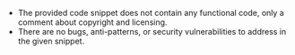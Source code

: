 - The provided code snippet does not contain any functional code, only a comment about copyright and licensing.
- There are no bugs, anti-patterns, or security vulnerabilities to address in the given snippet.